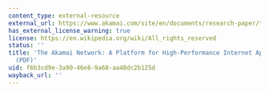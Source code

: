 ```yaml
---
content_type: external-resource
external_url: https://www.akamai.com/site/en/documents/research-paper/the-akamai-network-a-platform-for-high-performance-internet-applications-technical-publication.pdf
has_external_license_warning: true
license: https://en.wikipedia.org/wiki/All_rights_reserved
status: ''
title: 'The Akamai Network: A Platform for High-Performance Internet Applications
  (PDF)'
uid: f6b3cd9e-3a90-46e8-9a68-aa48dc2b125d
wayback_url: ''
---
```

